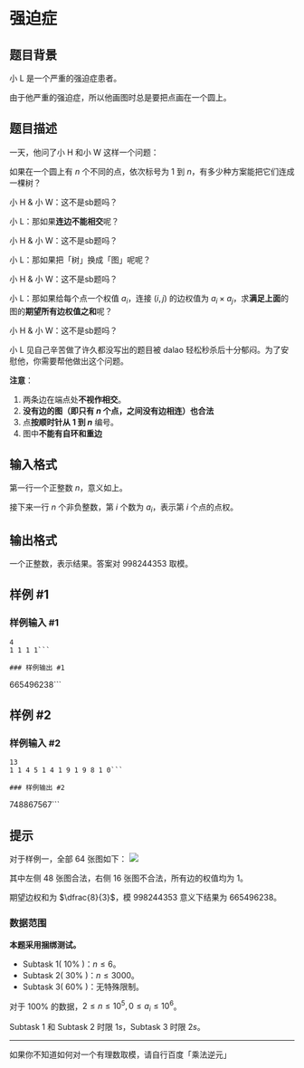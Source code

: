 # 强迫症

## 题目背景

小 L 是一个严重的强迫症患者。

由于他严重的强迫症，所以他画图时总是要把点画在一个圆上。

## 题目描述

一天，他问了小 H 和小 W 这样一个问题：

如果在一个圆上有 $n$ 个不同的点，依次标号为 $1$ 到 $n$，有多少种方案能把它们连成一棵树？

小 H & 小 W：这不是sb题吗？

小 L：那如果**连边不能相交**呢？

小 H & 小 W：这不是sb题吗？

小 L：那如果把「树」换成「图」呢呢？

小 H & 小 W：这不是sb题吗？

小 L：那如果给每个点一个权值 $a_i$，连接 $(i,j)$ 的边权值为 $a_i\times a_j$，求**满足上面**的图的**期望所有边权值之和**呢？

小 H & 小 W：这不是sb题吗？

小 L 见自己辛苦做了许久都没写出的题目被 dalao 轻松秒杀后十分郁闷。为了安慰他，你需要帮他做出这个问题。

**注意**：
1. 两条边在端点处**不视作相交**。
1. **没有边的图（即只有 $n$ 个点，之间没有边相连）也合法**
1. 点**按顺时针从 $1$ 到 $n$** 编号。
1. 图中**不能有自环和重边**

## 输入格式

第一行一个正整数 $n$，意义如上。

接下来一行 $n$ 个非负整数，第 $i$ 个数为 $a_i$，表示第 $i$ 个点的点权。

## 输出格式

一个正整数，表示结果。答案对 $998244353$ 取模。

## 样例 #1

### 样例输入 #1
```
4
1 1 1 1```

### 样例输出 #1

```
665496238```

## 样例 #2

### 样例输入 #2
```
13
1 1 4 5 1 4 1 9 1 9 8 1 0```

### 样例输出 #2

```
748867567```

## 提示

对于样例一，全部 $64$ 张图如下：
![](https://cdn.luogu.com.cn/upload/image_hosting/zfa8hs0v.png)

其中左侧 $48$ 张图合法，右侧 $16$ 张图不合法，所有边的权值均为 $1$。

期望边权和为 $\dfrac{8}{3}$，模 $998244353$ 意义下结果为 $665496238$。

### 数据范围

**本题采用捆绑测试。**

- Subtask 1( $10\%$ )：$n\leq 6$。
- Subtask 2( $30\%$ )：$n\leq 3000$。
- Subtask 3( $60\%$ )：无特殊限制。

对于 $100\%$ 的数据，$2\leq n\leq 10^5,0\leq a_i\leq10^6$。

Subtask 1 和 Subtask 2 时限 $1s$，Subtask 3 时限 $2s$。

------------
如果你不知道如何对一个有理数取模，请自行百度「乘法逆元」
